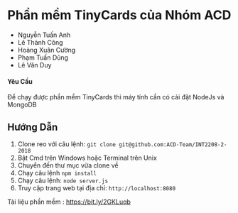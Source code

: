 # Phần mềm TinyCards của Nhóm ACD
* Nguyễn Tuấn Anh
* Lê Thành Công
* Hoàng Xuân Cường
* Phạm Tuấn Dũng
* Lê Văn Duy

#### Yêu Cầu
Để chạy được phần mềm TinyCards thì máy tính cần có cài đặt NodeJs và MongoDB

## Hướng Dẫn


1. Clone reo với câu lệnh: `git clone git@github.com:ACD-Team/INT2208-2-2018`
2. Bật Cmd trên Windows hoặc Terminal trên Unix
3. Chuyển đến thư mục vừa clone về
4. Chạy câu lệnh `npm install`
5. Chạy câu lệnh:  `node server.js`
6. Truy cập trang web tại địa chỉ: `http://localhost:8080`

Tài liệu phần mềm : https://bit.ly/2GKLuqb
